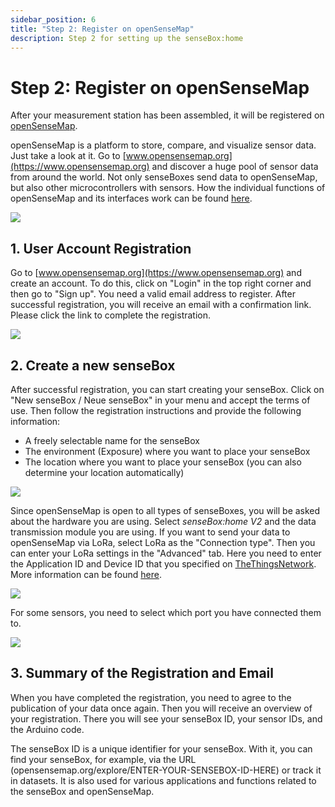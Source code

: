 ```yaml
---
sidebar_position: 6
title: "Step 2: Register on openSenseMap"
description: Step 2 for setting up the senseBox:home
---
```


# Step 2: Register on openSenseMap

After your measurement station has been assembled, it will be registered on [openSenseMap](https://opensensemap.org).

openSenseMap is a platform to store, compare, and visualize sensor data. Just take a look at it. Go to [www.opensensemap.org](https://www.opensensemap.org) and discover a huge pool of sensor data from around the world. Not only senseBoxes send data to openSenseMap, but also other microcontrollers with sensors. How the individual functions of openSenseMap and its interfaces work can be found [here](https://docs.sensebox.de/opensensemap/).

![](/img/sensebox-home-bilder/home-schritt-2/osem-1.png)

## 1. User Account Registration
Go to [www.opensensemap.org](https://www.opensensemap.org) and create an account. To do this, click on "Login" in the top right corner and then go to "Sign up". You need a valid email address to register. After successful registration, you will receive an email with a confirmation link. Please click the link to complete the registration.

![](/img/sensebox-home-bilder/home-schritt-2/osem-2.png)

## 2. Create a new senseBox
After successful registration, you can start creating your senseBox. Click on "New senseBox / Neue senseBox" in your menu and accept the terms of use. Then follow the registration instructions and provide the following information:

* A freely selectable name for the senseBox
* The environment (Exposure) where you want to place your senseBox
* The location where you want to place your senseBox (you can also determine your location automatically)

![](/img/sensebox-home-bilder/home-schritt-2/osem-3.png)

Since openSenseMap is open to all types of senseBoxes, you will be asked about the hardware you are using. Select *senseBox:home V2* and the data transmission module you are using. If you want to send your data to openSenseMap via LoRa, select LoRa as the "Connection type". Then you can enter your LoRa settings in the "Advanced" tab. Here you need to enter the Application ID and Device ID that you specified on [TheThingsNetwork](www.thethingsnetwork.org). More information can be found [here](/sensebox-home-erweiterungen/home-erweiterung-lora/).

![](/img/sensebox-home-bilder/home-schritt-2/osem-4.png)

For some sensors, you need to select which port you have connected them to.

![](/img/sensebox-home-bilder/home-schritt-2/osem-5.png)

## 3. Summary of the Registration and Email
When you have completed the registration, you need to agree to the publication of your data once again. Then you will receive an overview of your registration. There you will see your senseBox ID, your sensor IDs, and the Arduino code.

The senseBox ID is a unique identifier for your senseBox. With it, you can find your senseBox, for example, via the URL (opensensemap.org/explore/ENTER-YOUR-SENSEBOX-ID-HERE) or track it in datasets. It is also used for various applications and functions related to the senseBox and openSenseMap.
